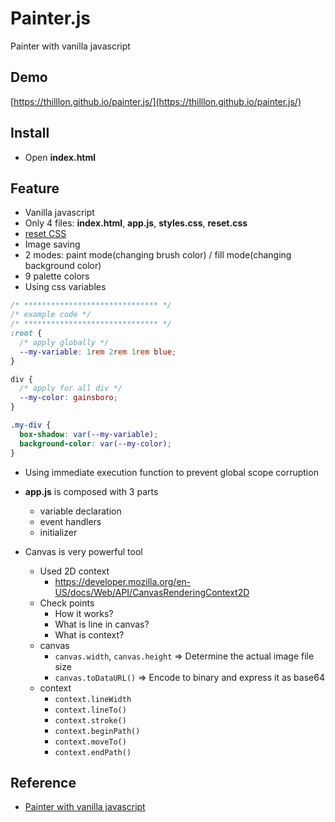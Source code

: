 # Painter.js

Painter with vanilla javascript

## Demo

[https://thilllon.github.io/painter.js/](https://thilllon.github.io/painter.js/)

## Install

- Open **index.html**

## Feature

- Vanilla javascript
- Only 4 files: **index.html**, **app.js**, **styles.css**, **reset.css**
- [reset CSS](https://meyerweb.com/eric/tools/css/reset/)
- Image saving
- 2 modes: paint mode(changing brush color) / fill mode(changing background color)
- 9 palette colors
- Using css variables

```css
/* ****************************** */
/* example code */
/* ****************************** */
:root {
  /* apply globally */
  --my-variable: 1rem 2rem 1rem blue;
}

div {
  /* apply for all div */
  --my-color: gainsboro;
}

.my-div {
  box-shadow: var(--my-variable);
  background-color: var(--my-color);
}
```

- Using immediate execution function to prevent global scope corruption
- **app.js** is composed with 3 parts

  - variable declaration
  - event handlers
  - initializer

- Canvas is very powerful tool
  - Used 2D context
    - https://developer.mozilla.org/en-US/docs/Web/API/CanvasRenderingContext2D
  - Check points
    - How it works?
    - What is line in canvas?
    - What is context?
  - canvas
    - <code>canvas.width</code>, <code>canvas.height</code> => Determine the actual image file size
    - <code>canvas.toDataURL()</code> => Encode to binary and express it as base64
  - context
    - <code>context.lineWidth</code>
    - <code>context.lineTo()</code>
    - <code>context.stroke()</code>
    - <code>context.beginPath()</code>
    - <code>context.moveTo()</code>
    - <code>context.endPath()</code>

## Reference

- [Painter with vanilla javascript](https://nomadcoders.co/javascript-for-beginners-2/lectures/1710)
